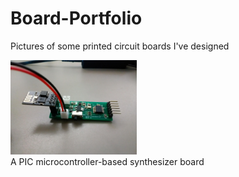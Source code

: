 # Board-Portfolio
Pictures of some printed circuit boards I've designed

<img src="semi-conductor.jpg" width="40%">
<figcaption>
  A PIC microcontroller-based synthesizer board
</figcaption>
